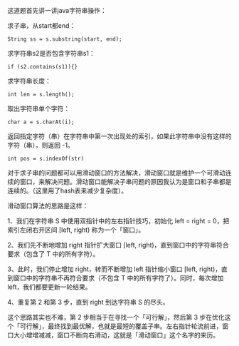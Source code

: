 这道题首先讲一讲java字符串操作：

求子串，从start都end：

`String ss = s.substring(start, end);`

求字符串s2是否包含字符串s1：

`if (s2.contains(s1)){}`

求字符串长度：

`int len = s.length();`

取出字符串单个字符：

`char a = s.charAt(i);`

返回指定字符（串）在字符串中第一次出现处的索引，如果此字符串中没有这样的字符（串），则返回 -1。

`int pos = s.indexOf(str)`

对于求子串的问题都可以用滑动窗口的方法解决，滑动窗口就是维护一个可滑动连续的窗口，来解决问题。滑动窗口能解决子串问题的原因我认为是窗口和子串都是连续的。（这里用了hash表来减少复杂度）。

滑动窗口算法的思路是这样：

1、我们在字符串 S 中使用双指针中的左右指针技巧，初始化 left = right = 0，把索引左闭右开区间 [left, right) 称为一个「窗口」。

2、我们先不断地增加 right 指针扩大窗口 [left, right)，直到窗口中的字符串符合要求（包含了 T 中的所有字符）。

3、此时，我们停止增加 right，转而不断增加 left 指针缩小窗口 [left, right)，直到窗口中的字符串不再符合要求（不包含 T 中的所有字符了）。同时，每次增加 left，我们都要更新一轮结果。

4、重复第 2 和第 3 步，直到 right 到达字符串 S 的尽头。

这个思路其实也不难，第 2 步相当于在寻找一个「可行解」，然后第 3 步在优化这个「可行解」，最终找到最优解，也就是最短的覆盖子串。左右指针轮流前进，窗口大小增增减减，窗口不断向右滑动，这就是「滑动窗口」这个名字的来历。

